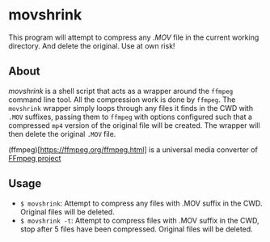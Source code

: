 # movshrink

This program will attempt to compress any *.MOV* file in the current working directory.
And delete the original. Use at own risk!

## About

*movshrink* is a shell script that acts as a wrapper around the `ffmpeg` command line tool. All the
compression work is done by `ffmpeg`. The `movshrink` wrapper simply loops through any files it finds in the
CWD with `.MOV` suffixes, passing them to `ffmpeg` with options configured such that a compressed `mp4`
version of the original file will be created.  The wrapper will then delete the original `.MOV` file.

(ffmpeg)[https://ffmpeg.org/ffmpeg.html] is a universal media converter of [FFmpeg project](https://ffmpeg.org/)

## Usage

-  `$ movshrink`: Attempt to compress any files with .MOV suffix in the CWD. Original files will be deleted.
-  `$ movshrink -t`: Attempt to compress files with .MOV suffix in the CWD, stop after 5 files have been compressed. Original files will be deleted.
